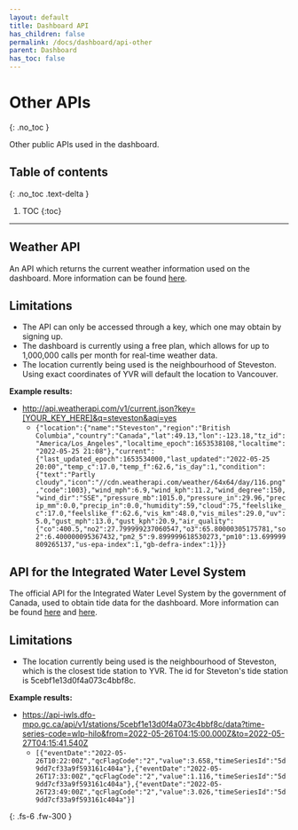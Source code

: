 ```yaml
---  
layout: default  
title: Dashboard API  
has_children: false  
permalink: /docs/dashboard/api-other
parent: Dashboard  
has_toc: false
---  
```


# Other APIs
{: .no_toc }

Other public APIs used in the dashboard.

## Table of contents
{: .no_toc .text-delta }

1. TOC
{:toc}
   
---

## Weather API

An API which returns the current weather information used on the dashboard. More information can be found [here](https://www.weatherapi.com/).

## Limitations

- The API can only be accessed through a key, which one may obtain by signing up.
- The dashboard is currently using a free plan, which allows for up to 1,000,000 calls per month for real-time weather data.
- The location currently being used is the neighbourhood of Steveston. Using exact coordinates of YVR will default the location to Vancouver.

**Example results:**
- http://api.weatherapi.com/v1/current.json?key=[YOUR_KEY_HERE]&q=steveston&aqi=yes
    - `{"location":{"name":"Steveston","region":"British Columbia","country":"Canada","lat":49.13,"lon":-123.18,"tz_id":"America/Los_Angeles","localtime_epoch":1653538108,"localtime":"2022-05-25 21:08"},"current":{"last_updated_epoch":1653534000,"last_updated":"2022-05-25 20:00","temp_c":17.0,"temp_f":62.6,"is_day":1,"condition":{"text":"Partly cloudy","icon":"//cdn.weatherapi.com/weather/64x64/day/116.png","code":1003},"wind_mph":6.9,"wind_kph":11.2,"wind_degree":150,"wind_dir":"SSE","pressure_mb":1015.0,"pressure_in":29.96,"precip_mm":0.0,"precip_in":0.0,"humidity":59,"cloud":75,"feelslike_c":17.0,"feelslike_f":62.6,"vis_km":48.0,"vis_miles":29.0,"uv":5.0,"gust_mph":13.0,"gust_kph":20.9,"air_quality":{"co":400.5,"no2":27.799999237060547,"o3":65.80000305175781,"so2":6.400000095367432,"pm2_5":9.899999618530273,"pm10":13.699999809265137,"us-epa-index":1,"gb-defra-index":1}}}`

## API for the Integrated Water Level System

The official API for the Integrated Water Level System by the government of Canada, used to obtain tide data for the dashboard. More information can be found [here](https://tides.gc.ca/en/stations/07607) and [here](https://api-iwls.dfo-mpo.gc.ca/swagger-ui/index.html?configUrl=/v3/api-docs/swagger-config#/stations/getStation).

## Limitations

- The location currently being used is the neighbourhood of Steveston, which is the closest tide station to YVR. The id for Steveton's tide station is 5cebf1e13d0f4a073c4bbf8c.

**Example results:**
- https://api-iwls.dfo-mpo.gc.ca/api/v1/stations/5cebf1e13d0f4a073c4bbf8c/data?time-series-code=wlp-hilo&from=2022-05-26T04:15:00.000Z&to=2022-05-27T04:15:41.540Z
    - `[{"eventDate":"2022-05-26T10:22:00Z","qcFlagCode":"2","value":3.658,"timeSeriesId":"5d9dd7cf33a9f593161c404a"},{"eventDate":"2022-05-26T17:33:00Z","qcFlagCode":"2","value":1.116,"timeSeriesId":"5d9dd7cf33a9f593161c404a"},{"eventDate":"2022-05-26T23:49:00Z","qcFlagCode":"2","value":3.026,"timeSeriesId":"5d9dd7cf33a9f593161c404a"}]`

{: .fs-6 .fw-300 }